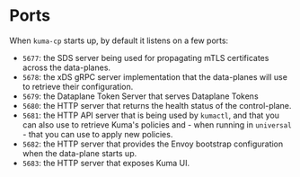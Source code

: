# Ports

When `kuma-cp` starts up, by default it listens on a few ports:

* `5677`: the SDS server being used for propagating mTLS certificates across the data-planes.
* `5678`: the xDS gRPC server implementation that the data-planes will use to retrieve their configuration.
* `5679`: the Dataplane Token Server that serves Dataplane Tokens
* `5680`: the HTTP server that returns the health status of the control-plane.
* `5681`: the HTTP API server that is being used by `kumactl`, and that you can also use to retrieve Kuma's policies and - when running in `universal` - that you can use to apply new policies.
* `5682`: the HTTP server that provides the Envoy bootstrap configuration when the data-plane starts up.
* `5683`: the HTTP server that exposes Kuma UI.